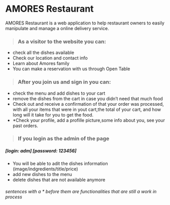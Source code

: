 # AMORES Restaurant

AMORES Restaurant is a web application to help restaurant owners to easily manipulate and manage a online delivery service. 

> ### As a visitor to the website you can: 
- check all the dishes available
- Check our location and contact info 
- Learn about Amores family
- You can make a reservation with us through Open Table

> ### After you join us and sign in you can: 

- check the menu and add dishes to your cart
- remove the dishes from the cart in case you didn’t need that much food
- Check out and receive a confirmation of that your order was processed, with all your items that were in yout cart,the total of your cart, and how long  will it take for you to get the food.
- *Check your profile, add a profille picture,some info about you, see your past orders.

> ### If you login as the admin of the page 
##### [login: adm] [password: 123456]
- You will be able to adit the dishes information (image/indgredients/title/price)
- add new dishes to the menu
- delete dishes that are not available anymore

###### sentences with a * before them are functionalities that are still a work in process